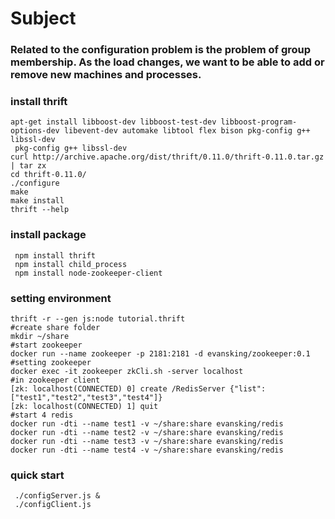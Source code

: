 # Subject
### Related to the configuration problem is the problem of group membership. As the load changes, we want to be able to add or remove new machines and processes.

### install thrift

```
apt-get install libboost-dev libboost-test-dev libboost-program-options-dev libevent-dev automake libtool flex bison pkg-config g++ libssl-dev
 pkg-config g++ libssl-dev
curl http://archive.apache.org/dist/thrift/0.11.0/thrift-0.11.0.tar.gz | tar zx
cd thrift-0.11.0/
./configure
make
make install
thrift --help 
```
### install package 

```
 npm install thrift
 npm install child_process
 npm install node-zookeeper-client

```
### setting environment

```
thrift -r --gen js:node tutorial.thrift
#create share folder
mkdir ~/share
#start zookeeper
docker run --name zookeeper -p 2181:2181 -d evansking/zookeeper:0.1
#setting zookeeper
docker exec -it zookeeper zkCli.sh -server localhost
#in zookeeper client
[zk: localhost(CONNECTED) 0] create /RedisServer {"list":["test1","test2","test3","test4"]}
[zk: localhost(CONNECTED) 1] quit
#start 4 redis
docker run -dti --name test1 -v ~/share:share evansking/redis
docker run -dti --name test2 -v ~/share:share evansking/redis
docker run -dti --name test3 -v ~/share:share evansking/redis
docker run -dti --name test4 -v ~/share:share evansking/redis

```
###  quick start

```
 ./configServer.js &
 ./configClient.js  
```
